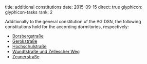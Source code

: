 title: additional constitutions
date: 2015-09-15
direct: true
glyphicon: glyphicon-tasks
rank: 2

Additionally to the general constitution of the AG DSN, the following constitutions hold for the according dormitories, respectively:

* [Borsbergstraße](/documents/legal/bor/constitution_2014.pdf)
* [Gerokstraße](/documents/legal/ger/constitution_de_2015.pdf)
* [Hochschulstraße](/documents/legal/hss/constitution_2015.pdf)
* [Wundtstraße und Zellescher Weg](/documents/legal/wu/constitution_2015_de.pdf)
* [Zeunerstraße](/documents/legal/zeu/constitution_2006.pdf)
